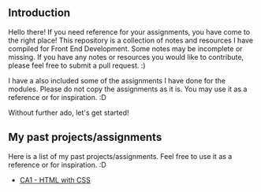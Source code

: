 ## Introduction

Hello there! If you need reference for your assignments, you have come to the right place! This repository is a collection of notes and resources I have compiled for Front End Development. Some notes may be incomplete or missing. If you have any notes or resources you would like to contribute, please feel free to submit a pull request. :)

I have a also included some of the assignments I have done for the modules. Please do not copy the assignments as it is. You may use it as a reference or for inspiration. :D

Without further ado, let's get started!

## My past projects/assignments

Here is a list of my past projects/assignments. Feel free to use it as a reference or for inspiration. :D

- [CA1 - HTML with CSS](https://github.com/StepSisStuck/CA2-FED-SP-Y1)





